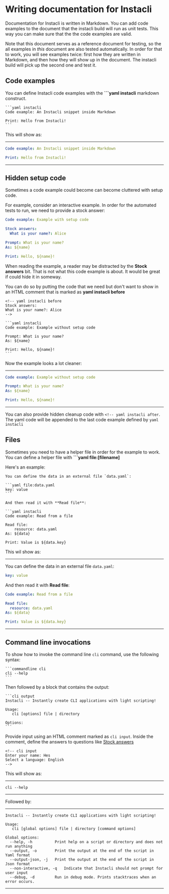 # Writing documentation for Instacli

Documentation for Instacli is written in Markdown. You can add code examples to the document that the instacli build
will run as unit tests. This way you can make sure that the the code examples are valid.

Note that this document serves as a reference document for testing, so the all examples in _this_ document are also
tested automatically. In order for that to work, you will see examples twice: first how they are written in Markdown,
and then how they will show up in the document. The instacli build will pick up the second one and test it.

## Code examples

You can define Instacli code examples with the **\`\`\`yaml instacli** markdown construct.

    ```yaml instacli
    Code example: An Instacli snippet inside Markdown
    
    Print: Hello from Instacli!
    ```

This will show as:

---

```yaml instacli
Code example: An Instacli snippet inside Markdown

Print: Hello from Instacli!
```

---

## Hidden setup code

Sometimes a code example could become can become cluttered with setup code.

For example, consider an interactive example. In order for the automated tests to run, we need to provide a stock
answer:

```yaml instacli
Code example: Example with setup code

Stock answers:
  What is your name?: Alice

Prompt: What is your name?
As: ${name}

Print: Hello, ${name}!
```

When reading the example, a reader may be distracted by the **Stock answers** bit. That is not what this code example is
about. It would be great if could hide it in someway.

You can do so by putting the code that we need but don't want to show in an HTML comment that is marked as **yaml
instacli before**

    <!-- yaml instacli before
    Stock answers:
    What is your name?: Alice
    -->

    ```yaml instacli
    Code example: Example without setup code

    Prompt: What is your name?
    As: ${name}
    
    Print: Hello, ${name}!
    ```

Now the example looks a lot cleaner:

---

<!-- yaml instacli before
Stock answers:
    What is your name?: Alice
-->

```yaml instacli
Code example: Example without setup code

Prompt: What is your name?
As: ${name}

Print: Hello, ${name}!
```

---

You can also provide hidden cleanup code with `<!-- yaml instacli after`. The yaml code will be appended to the last
code example defined by `yaml instacli`

## Files

Sometimes you need to have a helper file in order for the example to work. You can define a helper file with **```yaml
file:[filename]**

Here's an example:

    You can define the data in an external file `data.yaml`:

    ```yaml file:data.yaml
    key: value
    ```
    
    And then read it with **Read file**:

    ```yaml instacli
    Code example: Read from a file

    Read file:
        resource: data.yaml
    As: ${data}
    
    Print: Value is ${data.key}

This wil show as:

---

You can define the data in an external file `data.yaml`:

```yaml file:data.yaml
key: value
```

And then read it with **Read file**:

```yaml instacli
Code example: Read from a file

Read file:
  resource: data.yaml
As: ${data}

Print: Value is ${data.key} 
```

---

## Command line invocations

To show how to invoke the command line `cli` command, use the following syntax:

    ```commandline cli
    cli --help
    ```

Then followed by a block that contains the output:

    ```cli output
    Instacli -- Instantly create CLI applications with light scripting!
    
    Usage:
       cli [options] file | directory
    
    Options:
    ```

Provide input using an HTML comment marked as `cli input`. Inside the comment, define the answers to questions
like  [Stock answers](../testing/Stock%20answers.md)

    <!-- cli input
    Enter your name: Hes
    Select a language: English
    -->

This will show as:

---

```commandline cli
cli --help
```

---

Followed by:

---

```cli output
Instacli -- Instantly create CLI applications with light scripting!

Usage:
   cli [global options] file | directory [command options]

Global options:
  --help, -h          Print help on a script or directory and does not run anything
  --output, -o        Print the output at the end of the script in Yaml format
  --output-json, -j   Print the output at the end of the script in Json format
  --non-interactive, -q   Indicate that Instacli should not prompt for user input
  --debug, -d         Run in debug mode. Prints stacktraces when an error occurs.
```

---